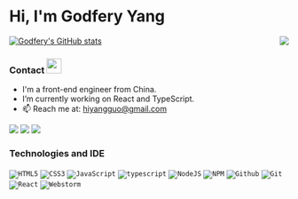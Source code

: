 # Hi, I'm Godfery Yang

<p>
   <img  align="right" src="https://github-readme-stats.vercel.app/api/top-langs/?username=hiyangguo&layout=compact&hide_border=true"/>
</p>

[![Godfery's GitHub stats](https://github-readme-stats.vercel.app/api?username=hiyangguo&show_icons=true&hide_border=true)](https://hiyangguo.com)


### Contact <img src="https://user-images.githubusercontent.com/5679180/79618120-0daffb80-80be-11ea-819e-d2b0fa904d07.gif" width="27px"> 
- I'm a front-end engineer from China.
- I’m currently working on React and TypeScript.
- 📫 Reach me at: <hiyangguo@gmail.com>

[![](https://visitor-badge.glitch.me/badge?page_id=hiyangguo.visitor-badge)](https://hiyangguo.com/) [![](https://img.shields.io/badge/-juejin-blue)](https://juejin.cn/user/3896324936992605/posts) [![](https://img.shields.io/badge/-homepage-brightgreen)](https://hiyangguo.com/)

### Technologies and IDE

<code>![HTML5](https://img.icons8.com/color/30/html-5.png)</code>
<code>![CSS3](https://img.icons8.com/color/30/css3.png)</code>
<code>![JavaScript](https://img.icons8.com/color/30/javascript.png)</code>
<code>![typescript](https://user-images.githubusercontent.com/15609339/118394118-4cbfd000-b675-11eb-96f2-dcf301b77c96.png)</code>
<code>![NodeJS](https://img.icons8.com/color/30/nodejs.png)</code>
<code>![NPM](https://img.icons8.com/color/30/npm.png)</code>
<code>![Github](https://img.icons8.com/material-outlined/30/github.png)</code>
<code>![Git](https://img.icons8.com/color/30/git.png)</code>
<code>![React](https://img.icons8.com/color/30/react-native.png)</code>
<code>![Webstorm](https://user-images.githubusercontent.com/15609339/118394116-4b8ea300-b675-11eb-9f6c-31dfd0e3ee5e.png)</code>
